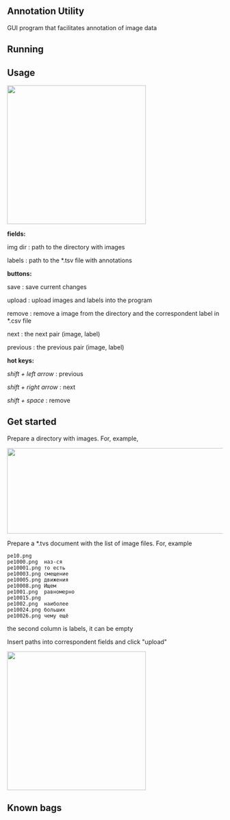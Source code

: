 ## Annotation Utility

GUI program that facilitates annotation of image data 

## Running



## Usage

<img src="https://github.com/conwerner/annotation_utility/blob/main/images/interface.png" width="324" height="324">

**fields:**

img dir : path to the directory with images

labels : path to the \*.tsv file with annotations

**buttons:**

save : save current changes

upload : upload images and labels into the program

remove : remove a image from the directory and the correspondent label in \*.csv file

next : the next pair (image, label)

previous : the previous pair (image, label)

**hot keys:**

*shift + left arrow* : previous

*shift + right arrow* : next

*shift + space* : remove

## Get started

Prepare a directory with images. For, example,

<img src="https://github.com/conwerner/annotation_utility/blob/main/images/interface3.png" width="512" height="200">

Prepare a \*.tvs document with the list of image files. For, example

```
pe10.png	
pe1000.png	наз-ся
pe10001.png	то есть
pe10003.png	смещение
pe10005.png	движения
pe10008.png	Ищем
pe1001.png	равномерно
pe10015.png	
pe1002.png	наиболее
pe10024.png	больших
pe10026.png	чему ещё
```

the second column is labels, it can be empty

Insert paths into correspondent fields and click "upload"

<img src="https://github.com/conwerner/annotation_utility/blob/main/images/interface2.png" width="324" height="324">

## Known bags
